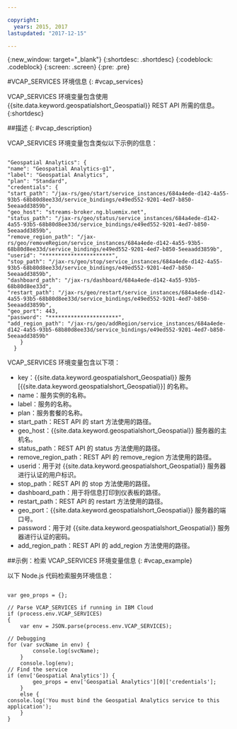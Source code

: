 ```yaml
---

copyright:
  years: 2015, 2017
lastupdated: "2017-12-15"

---
```


<!-- Attribute definitions -->
{:new_window: target="_blank"}
{:shortdesc: .shortdesc}
{:codeblock: .codeblock}
{:screen: .screen}
{:pre: .pre}

#VCAP_SERVICES 环境信息
{: #vcap_services}


VCAP_SERVICES 环境变量包含使用 {{site.data.keyword.geospatialshort_Geospatial}} REST API 所需的信息。
{:shortdesc}

##描述
{: #vcap_description}

VCAP_SERVICES 环境变量包含类似以下示例的信息：

<pre><code>
"Geospatial Analytics": {
"name": "Geospatial Analytics-g1",
"label": "Geospatial Analytics",
"plan": "Standard",
"credentials": {
"start_path": "/jax-rs/geo/start/service_instances/684a4ede-d142-4a55-93b5-68b80d8ee33d/service_bindings/e49ed552-9201-4ed7-b850-5eeaadd3859b",
"geo_host": "streams-broker.ng.bluemix.net",
"status_path": "/jax-rs/geo/status/service_instances/684a4ede-d142-4a55-93b5-68b80d8ee33d/service_bindings/e49ed552-9201-4ed7-b850-5eeaadd3859b",
"remove_region_path": "/jax-rs/geo/removeRegion/service_instances/684a4ede-d142-4a55-93b5-68b80d8ee33d/service_bindings/e49ed552-9201-4ed7-b850-5eeaadd3859b",
"userid": "**********************",
"stop_path": "/jax-rs/geo/stop/service_instances/684a4ede-d142-4a55-93b5-68b80d8ee33d/service_bindings/e49ed552-9201-4ed7-b850-5eeaadd3859b",
"dashboard_path": "/jax-rs/dashboard/684a4ede-d142-4a55-93b5-68b80d8ee33d",
"restart_path": "/jax-rs/geo/restart/service_instances/684a4ede-d142-4a55-93b5-68b80d8ee33d/service_bindings/e49ed552-9201-4ed7-b850-5eeaadd3859b",
"geo_port": 443,
"password": "**********************",
"add_region_path": "/jax-rs/geo/addRegion/service_instances/684a4ede-d142-4a55-93b5-68b80d8ee33d/service_bindings/e49ed552-9201-4ed7-b850-5eeaadd3859b"
    }
  }
</code></pre>

VCAP_SERVICES 环境变量包含以下项：

* key：{{site.data.keyword.geospatialshort_Geospatial}} 服务 [{{site.data.keyword.geospatialshort_Geospatial}}] 的名称。
* name：服务实例的名称。
* label：服务的名称。
* plan：服务套餐的名称。
* start_path：REST API 的 start 方法使用的路径。
* geo_host：{{site.data.keyword.geospatialshort_Geospatial}} 服务器的主机名。
* status_path：REST API 的 status 方法使用的路径。
* remove_region_path：REST API 的 remove_region 方法使用的路径。
* userid：用于对 {{site.data.keyword.geospatialshort_Geospatial}} 服务器进行认证的用户标识。
* stop_path：REST API 的 stop 方法使用的路径。
* dashboard_path：用于将信息打印到仪表板的路径。
* restart_path：REST API 的 restart 方法使用的路径。
* geo_port：{{site.data.keyword.geospatialshort_Geospatial}} 服务器的端口号。
* password：用于对 {{site.data.keyword.geospatialshort_Geospatial}} 服务器进行认证的密码。
* add_region_path：REST API 的 add_region 方法使用的路径。


##示例：检索 VCAP_SERVICES 环境变量信息
{: #vcap_example}

以下 Node.js 代码检索服务环境信息：

<pre><code>
var geo_props = {};

// Parse VCAP_SERVICES if running in IBM Cloud
if (process.env.VCAP_SERVICES)
{
	var env = JSON.parse(process.env.VCAP_SERVICES);

// Debugging
for (var svcName in env) {
		console.log(svcName);
	}
	console.log(env);
// Find the service
if (env['Geospatial Analytics']) {
		geo_props = env['Geospatial Analytics'][0]['credentials'];
	}
	else {
console.log('You must bind the Geospatial Analytics service to this application');
	}
}
</code></pre>
